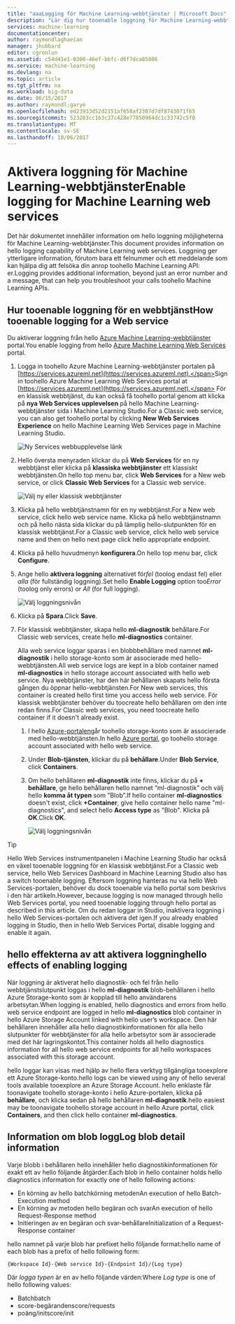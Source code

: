 ```yaml
---
title: "aaaLogging för Machine Learning-webbtjänster | Microsoft Docs"
description: "Lär dig hur tooenable loggning för Machine Learning-webbtjänster. Loggning ger ytterligare information toohelp felsöka hello API: er."
services: machine-learning
documentationcenter: 
author: raymondlaghaeian
manager: jhubbard
editor: cgronlun
ms.assetid: c54d41e1-0300-46ef-bbfc-d6f7dca85086
ms.service: machine-learning
ms.devlang: na
ms.topic: article
ms.tgt_pltfrm: na
ms.workload: big-data
ms.date: 06/15/2017
ms.author: raymondl;garye
ms.openlocfilehash: ed23933d52d2151af658af2307d7df8743071f65
ms.sourcegitcommit: 523283cc1b3c37c428e77850964dc1c33742c5f0
ms.translationtype: MT
ms.contentlocale: sv-SE
ms.lasthandoff: 10/06/2017
---
```

# <a name="enable-logging-for-machine-learning-web-services"></a><span data-ttu-id="f2256-104">Aktivera loggning för Machine Learning-webbtjänster</span><span class="sxs-lookup"><span data-stu-id="f2256-104">Enable logging for Machine Learning web services</span></span>
<span data-ttu-id="f2256-105">Det här dokumentet innehåller information om hello loggning möjligheterna för Machine Learning-webbtjänster.</span><span class="sxs-lookup"><span data-stu-id="f2256-105">This document provides information on hello logging capability of Machine Learning web services.</span></span> <span data-ttu-id="f2256-106">Loggning ger ytterligare information, förutom bara ett felnummer och ett meddelande som kan hjälpa dig att felsöka din anrop toohello Machine Learning API: er.</span><span class="sxs-lookup"><span data-stu-id="f2256-106">Logging provides additional information, beyond just an error number and a message, that can help you troubleshoot your calls toohello Machine Learning APIs.</span></span>  

## <a name="how-tooenable-logging-for-a-web-service"></a><span data-ttu-id="f2256-107">Hur tooenable loggning för en webbtjänst</span><span class="sxs-lookup"><span data-stu-id="f2256-107">How tooenable logging for a Web service</span></span>

<span data-ttu-id="f2256-108">Du aktiverar loggning från hello [Azure Machine Learning-webbtjänster](https://services.azureml.net) portal.</span><span class="sxs-lookup"><span data-stu-id="f2256-108">You enable logging from hello [Azure Machine Learning Web Services](https://services.azureml.net) portal.</span></span> 

1. <span data-ttu-id="f2256-109">Logga in toohello Azure Machine Learning-webbtjänster portalen på [https://services.azureml.net](https://services.azureml.net).</span><span class="sxs-lookup"><span data-stu-id="f2256-109">Sign in toohello Azure Machine Learning Web Services portal at [https://services.azureml.net](https://services.azureml.net).</span></span> <span data-ttu-id="f2256-110">För en klassisk webbtjänst, du kan också få toohello portal genom att klicka på **nya Web Services upplevelsen** på hello Machine Learning-webbtjänster sida i Machine Learning Studio.</span><span class="sxs-lookup"><span data-stu-id="f2256-110">For a Classic web service, you can also get toohello portal by clicking **New Web Services Experience** on hello Machine Learning Web Services page in Machine Learning Studio.</span></span>

   ![Ny Services webbupplevelse länk](media/machine-learning-web-services-logging/new-web-services-experience-link.png)

2. <span data-ttu-id="f2256-112">Hello översta menyraden klickar du på **Web Services** för en ny webbtjänst eller klicka på **klassiska webbtjänster** ett klassiskt webbtjänsten.</span><span class="sxs-lookup"><span data-stu-id="f2256-112">On hello top menu bar, click **Web Services** for a New web service, or click **Classic Web Services** for a Classic web service.</span></span>

   ![Välj ny eller klassisk webbtjänster](media/machine-learning-web-services-logging/select-web-service.png)

3. <span data-ttu-id="f2256-114">Klicka på hello webbtjänstnamn för en ny webbtjänst.</span><span class="sxs-lookup"><span data-stu-id="f2256-114">For a New web service, click hello web service name.</span></span> <span data-ttu-id="f2256-115">Klicka på hello webbtjänstnamn och på hello nästa sida klickar du på lämplig hello-slutpunkten för en klassisk webbtjänst.</span><span class="sxs-lookup"><span data-stu-id="f2256-115">For a Classic web service, click hello web service name and then on hello next page click hello appropriate endpoint.</span></span>

4. <span data-ttu-id="f2256-116">Klicka på hello huvudmenyn **konfigurera**.</span><span class="sxs-lookup"><span data-stu-id="f2256-116">On hello top menu bar, click **Configure**.</span></span>

5. <span data-ttu-id="f2256-117">Ange hello **aktivera loggning** alternativet för*fel* (toolog endast fel) eller *alla* (för fullständig loggning).</span><span class="sxs-lookup"><span data-stu-id="f2256-117">Set hello **Enable Logging** option too*Error* (toolog only errors) or *All* (for full logging).</span></span>

   ![Välj loggningsnivån](media/machine-learning-web-services-logging/enable-logging.png)

6. <span data-ttu-id="f2256-119">Klicka på **Spara**.</span><span class="sxs-lookup"><span data-stu-id="f2256-119">Click **Save**.</span></span>

7. <span data-ttu-id="f2256-120">För klassisk webbtjänster, skapa hello **ml-diagnostik** behållare.</span><span class="sxs-lookup"><span data-stu-id="f2256-120">For Classic web services, create hello **ml-diagnostics** container.</span></span>

   <span data-ttu-id="f2256-121">Alla web service loggar sparas i en blobbbehållare med namnet **ml-diagnostik** i hello storage-konto som är associerade med hello-webbtjänsten.</span><span class="sxs-lookup"><span data-stu-id="f2256-121">All web service logs are kept in a blob container named **ml-diagnostics** in hello storage account associated with hello web service.</span></span> <span data-ttu-id="f2256-122">Nya webbtjänster, har den här behållaren skapats hello första gången du öppnar hello-webbtjänsten.</span><span class="sxs-lookup"><span data-stu-id="f2256-122">For New web services, this container is created hello first time you access hello web service.</span></span> <span data-ttu-id="f2256-123">För klassisk webbtjänster behöver du toocreate hello behållaren om den inte redan finns.</span><span class="sxs-lookup"><span data-stu-id="f2256-123">For Classic web services, you need toocreate hello container if it doesn't already exist.</span></span> 

   1. <span data-ttu-id="f2256-124">I hello [Azure-portalen](https://portal.azure.com)går toohello storage-konto som är associerade med hello-webbtjänsten.</span><span class="sxs-lookup"><span data-stu-id="f2256-124">In hello [Azure portal](https://portal.azure.com), go toohello storage account associated with hello web service.</span></span>

   2. <span data-ttu-id="f2256-125">Under **Blob-tjänsten**, klickar du på **behållare**.</span><span class="sxs-lookup"><span data-stu-id="f2256-125">Under **Blob Service**, click **Containers**.</span></span>

   3. <span data-ttu-id="f2256-126">Om hello behållaren **ml-diagnostik** inte finns, klickar du på **+ behållare**, ge hello behållaren hello namnet ”ml-diagnostik” och välj hello **komma åt typen** som ”Blob”.</span><span class="sxs-lookup"><span data-stu-id="f2256-126">If hello container **ml-diagnostics** doesn't exist, click **+Container**, give hello container hello name "ml-diagnostics", and select hello **Access type** as "Blob".</span></span> <span data-ttu-id="f2256-127">Klicka på **OK**.</span><span class="sxs-lookup"><span data-stu-id="f2256-127">Click **OK**.</span></span>

      ![Välj loggningsnivån](media/machine-learning-web-services-logging/create-ml-diagnostics-container.png)

> [!TIP]
>
> <span data-ttu-id="f2256-129">Hello Web Services instrumentpanelen i Machine Learning Studio har också en växel tooenable loggning för en klassisk webbtjänst.</span><span class="sxs-lookup"><span data-stu-id="f2256-129">For a Classic web service, hello Web Services Dashboard in Machine Learning Studio also has a switch tooenable logging.</span></span> <span data-ttu-id="f2256-130">Eftersom loggning hanteras nu via hello Web Services-portalen, behöver du dock tooenable via hello portal som beskrivs i den här artikeln.</span><span class="sxs-lookup"><span data-stu-id="f2256-130">However, because logging is now managed through hello Web Services portal, you need tooenable logging through hello portal as described in this article.</span></span> <span data-ttu-id="f2256-131">Om du redan loggar in Studio, inaktivera loggning i hello Web Services-portalen och aktivera det igen.</span><span class="sxs-lookup"><span data-stu-id="f2256-131">If you already enabled logging in Studio, then in hello Web Services Portal, disable logging and enable it again.</span></span>


## <a name="hello-effects-of-enabling-logging"></a><span data-ttu-id="f2256-132">hello effekterna av att aktivera loggning</span><span class="sxs-lookup"><span data-stu-id="f2256-132">hello effects of enabling logging</span></span>
<span data-ttu-id="f2256-133">När loggning är aktiverat hello diagnostik- och fel från hello webbtjänstslutpunkt loggas i hello **ml-diagnostik** blob-behållaren i hello Azure Storage-konto som är kopplad till hello användarens arbetsytan.</span><span class="sxs-lookup"><span data-stu-id="f2256-133">When logging is enabled, hello diagnostics and errors from hello web service endpoint are logged in hello **ml-diagnostics** blob container in hello Azure Storage Account linked with hello user’s workspace.</span></span> <span data-ttu-id="f2256-134">Den här behållaren innehåller alla hello diagnostikinformationen för alla hello slutpunkter för webbtjänster för alla hello arbetsytor som är associerade med det här lagringskontot.</span><span class="sxs-lookup"><span data-stu-id="f2256-134">This container holds all hello diagnostics information for all hello web service endpoints for all hello workspaces associated with this storage account.</span></span>

<span data-ttu-id="f2256-135">hello loggar kan visas med hjälp av hello flera verktyg tillgängliga tooexplore ett Azure Storage-konto.</span><span class="sxs-lookup"><span data-stu-id="f2256-135">hello logs can be viewed using any of hello several tools available tooexplore an Azure Storage Account.</span></span> <span data-ttu-id="f2256-136">hello enklaste får toonavigate toohello storage-konto i hello Azure-portalen, klicka på **behållare**, och klicka sedan på hello behållaren **ml-diagnostik**.</span><span class="sxs-lookup"><span data-stu-id="f2256-136">hello easiest may be toonavigate toohello storage account in hello Azure portal, click **Containers**, and then click hello container **ml-diagnostics**.</span></span>  

## <a name="log-blob-detail-information"></a><span data-ttu-id="f2256-137">Information om blob logg</span><span class="sxs-lookup"><span data-stu-id="f2256-137">Log blob detail information</span></span>
<span data-ttu-id="f2256-138">Varje blobb i behållaren hello innehåller hello diagnostikinformationen för exakt ett av hello följande åtgärder:</span><span class="sxs-lookup"><span data-stu-id="f2256-138">Each blob in hello container holds hello diagnostics information for exactly one of hello following actions:</span></span>

* <span data-ttu-id="f2256-139">En körning av hello batchkörning metoden</span><span class="sxs-lookup"><span data-stu-id="f2256-139">An execution of hello Batch-Execution method</span></span>  
* <span data-ttu-id="f2256-140">En körning av metoden hello begäran och svar</span><span class="sxs-lookup"><span data-stu-id="f2256-140">An execution of hello Request-Response method</span></span>  
* <span data-ttu-id="f2256-141">Initieringen av en begäran och svar-behållare</span><span class="sxs-lookup"><span data-stu-id="f2256-141">Initialization of a Request-Response container</span></span>

<span data-ttu-id="f2256-142">hello namnet på varje blob har prefixet hello följande format:</span><span class="sxs-lookup"><span data-stu-id="f2256-142">hello name of each blob has a prefix of hello following form:</span></span> 


`{Workspace Id}-{Web service Id}-{Endpoint Id}/{Log type}`


<span data-ttu-id="f2256-143">Där _logga typen_ är en av hello följande värden:</span><span class="sxs-lookup"><span data-stu-id="f2256-143">Where _Log type_ is one of hello following values:</span></span>  

* <span data-ttu-id="f2256-144">Batch</span><span class="sxs-lookup"><span data-stu-id="f2256-144">batch</span></span>  
* <span data-ttu-id="f2256-145">score-begäranden</span><span class="sxs-lookup"><span data-stu-id="f2256-145">score/requests</span></span>  
* <span data-ttu-id="f2256-146">poäng/init</span><span class="sxs-lookup"><span data-stu-id="f2256-146">score/init</span></span>  


